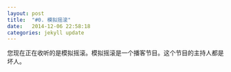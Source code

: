 ```yaml
---
layout: post
title:  "#0. 模拟摇滚"
date:   2014-12-06 22:58:18
categories: jekyll update
---
```

您现在正在收听的是模拟摇滚。模拟摇滚是一个播客节目。这个节目的主持人都是坏人。